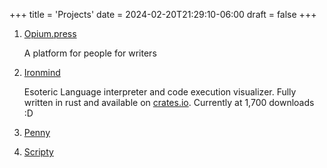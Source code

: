 +++
title = 'Projects'
date = 2024-02-20T21:29:10-06:00
draft = false
+++

1. [Opium.press](https://opium.press)

    A platform for people for writers

2. [Ironmind](https://crates.io/crates/ironmind)

    Esoteric Language interpreter and code execution visualizer. Fully written in rust and available on [crates.io](https://crates.io/crates/ironmind). Currently at 1,700 downloads :D

3. [Penny]()

4. [Scripty]()